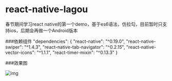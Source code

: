 # react-native-lagou

春节期间学习react native的第一个demo，基于es6语法，仿拉勾，目前暂时只支持ios，后期会再做一个Android版本

###依赖组件
  	"dependencies": {
    	"react-native": "^0.19.0",
    	"react-native-swiper": "^1.4.3",
    	"react-native-tab-navigator": "^0.2.15",
    	"react-native-vector-icons": "^1.1.1",
    	"react-timer-mixin": "^0.13.3"
  	}

###效果图

![img](https://github.com/heruijun/react-native-lagou/blob/master/pic.gif)
